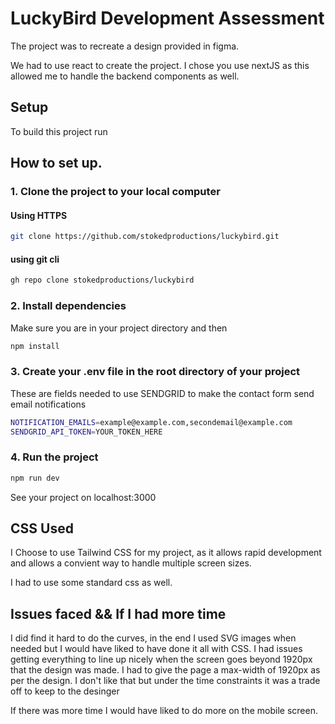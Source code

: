 
# LuckyBird Development Assessment 

The project was to recreate a design provided in figma.

We had to use react to create the project. I chose you use nextJS as this allowed me to handle the backend components as well.


## Setup

To build this project run

## How to set up.

### 1. Clone the project to your local computer

#### Using HTTPS
```bash
git clone https://github.com/stokedproductions/luckybird.git
```

#### using git cli
```bash
gh repo clone stokedproductions/luckybird
```

### 2. Install dependencies
Make sure you are in your project directory and then
```bash
npm install 
```

### 3. Create your .env file in the root directory of your project
These are fields needed to use SENDGRID to make the contact form send email notifications
```bash
NOTIFICATION_EMAILS=example@example.com,secondemail@example.com
SENDGRID_API_TOKEN=YOUR_TOKEN_HERE

```

### 4. Run the project
```bash
npm run dev
```

See your project on localhost:3000



## CSS Used

I Choose to use Tailwind CSS for my project, as it allows rapid development and allows a convient way to handle multiple screen sizes.

I had to use some standard css as well.

## Issues faced && If I had more time

I did find it hard to do the curves, in the end I used SVG images when needed but I would have liked to have done it all with CSS. I had issues getting everything to line up nicely when the screen goes beyond 1920px that the design was made. I had to give the page a max-width of 1920px as per the design. I don't like that but under the time constraints it was a trade off to keep to the desinger

If there was more time I would have liked to do more on the mobile screen.

